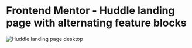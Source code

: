 # Frontend Mentor - Huddle landing page with alternating feature blocks
![Huddle landing page desktop](https://github.com/Joeybur/huddle-landing-page/assets/144486623/69b133f9-3dcc-49f5-bcb9-54ba263c859f)
